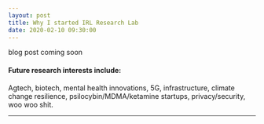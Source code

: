 ```yaml
---
layout: post
title: Why I started IRL Research Lab
date: 2020-02-10 09:30:00
---
```


blog post coming soon


#### Future research interests include: 
Agtech, biotech, mental health innovations, 5G, infrastructure, climate change resilience, psilocybin/MDMA/ketamine startups, privacy/security, woo woo shit. 




***

